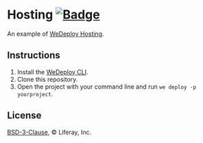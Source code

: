 # Hosting [![Badge](https://img.shields.io/badge/built%20with-wedeploy-00d46a.svg?style=flat)](http://wedeploy.com)

An example of [WeDeploy Hosting](https://wedeploy.com/docs/hosting/).

## Instructions

1. Install the [WeDeploy CLI](https://wedeploy.com/docs/intro/using-the-command-line/).
2. Clone this repository.
3. Open the project with your command line and run `we deploy -p yourproject`.

## License

[BSD-3-Clause](./LICENSE.md), © Liferay, Inc.
